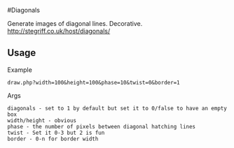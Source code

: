#Diagonals

Generate images of diagonal lines. Decorative.
http://stegriff.co.uk/host/diagonals/

## Usage

Example

	draw.php?width=100&height=100&phase=10&twist=0&border=1

Args

	diagonals - set to 1 by default but set it to 0/false to have an empty box
	width/height - obvious
	phase - the number of pixels between diagonal hatching lines
	twist - Set it 0-3 but 2 is fun
	border - 0-n for border width
	
	